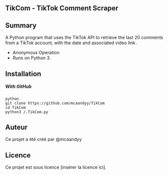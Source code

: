 ## TikCom - TikTok Comment Scraper

## Summary
A Python program that uses the TikTok API to retrieve the last 20 comments from a TikTok account, with the date and associated video link .
- Anonymous Operation
- Runs on Python 3.

## Installation
##### With GitHub

```
python
git clone https://github.com/mcaandyy/TikCom
cd TikCom
python3 /.TikCom.py
```

## Auteur

Ce projet a été créé par @mcaandyy

## Licence

Ce projet est sous licence [insérer la licence ici].


   

